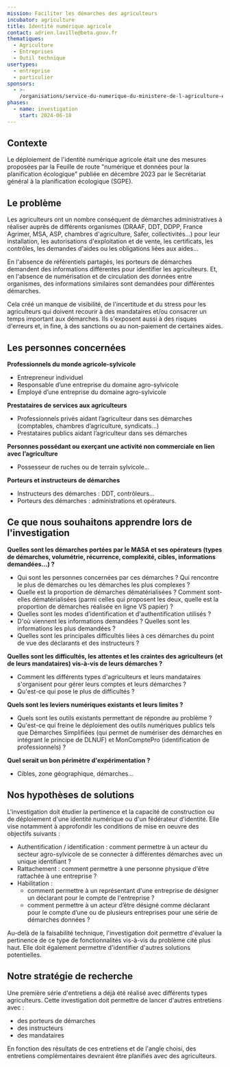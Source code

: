 ```yaml
---
mission: Faciliter les démarches des agriculteurs
incubator: agriculture
title: Identité numérique agricole
contact: adrien.laville@beta.gouv.fr
thematiques:
  - Agriculture
  - Entreprises
  - Outil technique
usertypes:
  - entreprise
  - particulier
sponsors:
  - >-
    /organisations/service-du-numerique-du-ministere-de-l-agriculture-et-de-la-souverainete-alimentaire
phases:
  - name: investigation
    start: 2024-06-18
---
```


## Contexte
Le déploiement de l'identité numérique agricole était une des mesures proposées par la Feuille de route "numérique et données pour la planification écologique" publiée en décembre 2023 par le Secrétariat général à la planification écologique (SGPE). 

## Le problème

Les agriculteurs ont un nombre conséquent de démarches administratives à réaliser auprès de différents organismes (DRAAF, DDT, DDPP, France Agrimer, MSA, ASP, chambres d'agriculture, Safer, collectivités...) pour leur installation, les autorisations d'exploitation et de vente, les certificats, les contrôles, les demandes d'aides ou les obligations liées aux aides... 

En l'absence de référentiels partagés, les porteurs de démarches demandent des informations différentes pour identifier les agriculteurs. Et, en l'absence de numérisation et de circulation des données entre organismes, des informations similaires sont demandées pour différentes démarches.  

Cela créé un manque de visibilité, de l'incertitude et du stress pour les agriculteurs qui doivent recourir à des mandataires et/ou consacrer un temps important aux démarches. Ils s'exposent aussi à des risques d'erreurs et, in fine, à des sanctions ou au non-paiement de certaines aides. 

## Les personnes concernées 

**Professionnels du monde agricole-sylvicole**
- Entrepreneur individuel
- Responsable d’une entreprise du domaine agro-sylvicole
- Employé d’une entreprise du domaine agro-sylvicole

**Prestataires de services aux agriculteurs**
- Professionnels privés aidant l’agriculteur dans ses démarches (comptables, chambres d’agriculture, syndicats...)
- Prestataires publics aidant l’agriculteur dans ses démarches

**Personnes possédant ou exerçant une activité non commerciale en lien avec l’agriculture**
- Possesseur de ruches ou  de terrain sylvicole... 

**Porteurs et instructeurs de démarches**
- Instructeurs des démarches : DDT, contrôleurs... 
- Porteurs des démarches : administrations et opérateurs.

## Ce que nous souhaitons apprendre lors de l'investigation

**Quelles sont les démarches portées par le MASA et ses opérateurs (types de démarches, volumétrie, récurrence, complexité, cibles, informations demandées…) ?**
- Qui sont les personnes concernées par ces démarches ? Qui rencontre le plus de démarches ou les démarches les plus complexes ? 
- Quelle est la proportion de démarches  dématérialisées ? Comment sont-elles dématérialisées (parmi celles qui proposent les deux, quelle est la proportion de démarches réalisée en ligne VS papier) ? 
- Quelles sont les modes d’identification et d'authentification utilisés ? 
- D'où viennent les informations demandées ? Quelles sont les informations les plus demandées ?
- Quelles sont les principales difficultés liées à ces démarches du point de vue des déclarants et des instructeurs ? 
 
**Quelles sont les difficultés, les attentes et les craintes des agriculteurs (et de leurs mandataires) vis-à-vis de leurs démarches ?**
- Comment les différents types d'agriculteurs et leurs mandataires s'organisent pour gérer leurs comptes et leurs démarches ? 
- Qu'est-ce qui pose le plus de difficultés ? 

**Quels sont les leviers numériques existants et leurs limites ?** 
- Quels sont les outils existants permettant de répondre au problème ? 
- Qu'est-ce qui freine le déploiement des outils numériques publics tels que Démarches Simplifiées (qui permet de numériser des démarches en intégrant le principe de DLNUF) et MonComptePro (identification de professionnels) ?

**Quel serait un bon périmètre d'expérimentation ?**
- Cibles, zone géographique, démarches... 

## Nos hypothèses de solutions
L'investigation doit étudier la pertinence et la capacité de construction ou de déploiement d'une identité numérique ou d'un fédérateur d'identité. Elle vise notamment à approfondir les conditions de mise en oeuvre des objectifs suivants : 
- Authentification / identification : comment permettre à un acteur du secteur agro-sylvicole de se connecter à différentes démarches avec un unique identifiant ? 
- Rattachement :  comment permettre à une personne physique d'être rattachée à une entreprise ? 
- Habilitation : 
    - comment permettre à un représentant d'une entreprise de désigner un déclarant pour le compte de l'entreprise ?
    - comment permettre à un acteur d’être désigné comme déclarant pour le compte d’une ou de plusieurs entreprises pour une série de démarches données ? 

Au-delà de la faisabilité technique, l'investigation doit permettre d'évaluer la pertinence de ce type de fonctionnalités vis-à-vis du problème cité plus haut. Elle doit également permettre d'identifier d'autres solutions potentielles. 

## Notre stratégie de recherche 
Une première série d'entretiens a déjà été réalisé avec différents types agriculteurs. Cette investigation doit permettre de lancer d'autres entretiens avec : 
- des porteurs de démarches 
- des instructeurs 
- des mandataires 

En fonction des résultats de ces entretiens et de l'angle choisi, des entretiens complémentaires devraient être planifiés avec des agriculteurs. 
